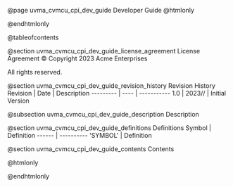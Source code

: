@page uvma_cvmcu_cpi_dev_guide Developer Guide
@htmlonly
<div class="autonumbering">
@endhtmlonly


@tableofcontents


@section uvma_cvmcu_cpi_dev_guide_license_agreement License Agreement
© Copyright 2023 Acme Enterprises

All rights reserved.


@section uvma_cvmcu_cpi_dev_guide_revision_history Revision History
Revision  | Date | Description
--------- | ---- | -----------
1.0 | 2023// | Initial Version

@subsection uvma_cvmcu_cpi_dev_guide_description Description


@section uvma_cvmcu_cpi_dev_guide_definitions Definitions
Symbol | Definition
------ | ----------
 'SYMBOL' | Definition


@section uvma_cvmcu_cpi_dev_guide_contents Contents


@htmlonly
</div>
@endhtmlonly
